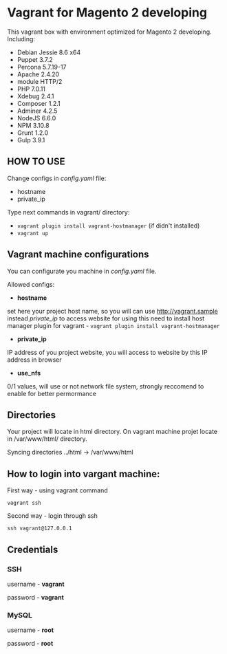 # Vagrant for Magento 2 developing
This vagrant box with environment optimized for Magento 2 developing.
Including:
 - Debian Jessie 8.6 x64
 - Puppet 3.7.2
 - Percona 5.7.19-17
 - Apache 2.4.20
 - module HTTP/2
 - PHP 7.0.11
 - Xdebug 2.4.1
 - Composer 1.2.1
 - Adminer 4.2.5
 - NodeJS 6.6.0
 - NPM 3.10.8
 - Grunt 1.2.0
 - Gulp 3.9.1
 
 ## HOW TO USE
 Change configs in _config.yaml_ file:
 - hostname
 - private_ip
 
 Type next commands in vagrant/ directory:
 - `vagrant plugin install vagrant-hostmanager` (if didn't installed)
 - `vagrant up`
 
 ## Vagrant machine configurations
 You can configurate you machine in _config.yaml_ file.
 
 Allowed configs:
  - **hostname**
  
  set here your project host name, so you will can use http://vagrant.sample instead *private_ip* to access website
  for using this need to install host manager plugin for vagrant - `vagrant plugin install vagrant-hostmanager`
  - **private_ip**
  
  IP address of you project website, you will access to website by this IP address in browser 
  - **use_nfs**
  
  0/1 values, will use or not network file system, strongly reccomend to enable for better permormance
  
  ## Directories
  
  Your project will locate in html directory. On vagrant machine projet locate in /var/www/html/ directory.
  
  Syncing directories ../html -> /var/www/html
  
  ## How to login into vargant machine:
  First way - using vagrant command
  
  `vagrant ssh`
  
  Second way - login through ssh
  
  `ssh vagrant@127.0.0.1`
 
 ## Credentials
  
 ### SSH
 
 username - **vagrant**
 
 password - **vagrant**
 
 
 ### MySQL

 username - **root**
 
 password - **root**
